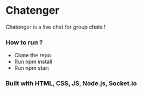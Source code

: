 # Chatenger
Chatenger is a live chat for group chats !

<h3>How to run ?</h3>

<ul>
<li>Clone the repo</li>
<li>Run npm install</li>
<li>Run npm start</li>
</ul>

<h3> Built with HTML, CSS, JS, Node.js, Socket.io </h3>
